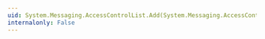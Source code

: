 ```yaml
---
uid: System.Messaging.AccessControlList.Add(System.Messaging.AccessControlEntry)
internalonly: False
---
```

